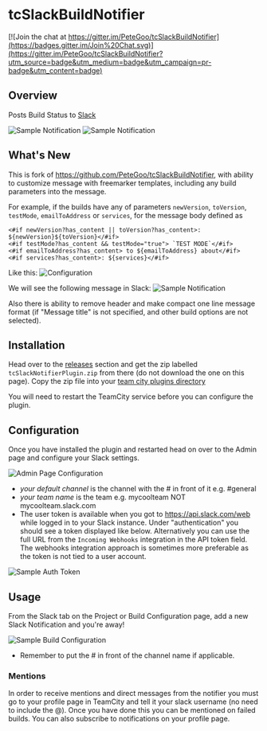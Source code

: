 tcSlackBuildNotifier
====================

[![Join the chat at https://gitter.im/PeteGoo/tcSlackBuildNotifier](https://badges.gitter.im/Join%20Chat.svg)](https://gitter.im/PeteGoo/tcSlackBuildNotifier?utm_source=badge&utm_medium=badge&utm_campaign=pr-badge&utm_content=badge)

## Overview

Posts Build Status to [Slack](http://www.slack.com)

![Sample Notification](https://raw.github.com/petegoo/tcSlackBuildNotifier/master/docs/build-status_pass.png)
![Sample Notification](https://raw.github.com/petegoo/tcSlackBuildNotifier/master/docs/build-status_fail.png)

## What's New

This is fork of https://github.com/PeteGoo/tcSlackBuildNotifier, with ability to customize message with freemarker templates, including any build parameters into the message.

For example, if the builds have any of parameters `newVersion`, `toVersion`, `testMode`, `emailToAddress` or `services`, for the message body defined as
```
<#if newVersion?has_content || toVersion?has_content>: ${newVersion}${toVersion}</#if>
<#if testMode?has_content && testMode="true"> `TEST MODE`</#if>
<#if emailToAddress?has_content> to ${emailToAddress} about</#if>
<#if services?has_content>: ${services}</#if>
```

Like this:
![Configuration](https://github.com/Ecwid/tcSlackBuildNotifier/master/docs/configuration.png)

We will see the following message in Slack:
![Sample Notification](https://github.com/Ecwid/tcSlackBuildNotifier/master/docs/custom_message.png)

Also there is ability to remove header and make compact one line message format (if "Message title" is not specified, and other build options are not selected).


## Installation
Head over to the [releases](https://github.com/PeteGoo/tcSlackBuildNotifier/releases) section and get the zip labelled `tcSlackNotifierPlugin.zip` from there (do not download the one on this page). Copy the zip file into your [team city plugins directory](https://confluence.jetbrains.com/display/TCD9/Installing+Additional+Plugins)

You will need to restart the TeamCity service before you can configure the plugin.

## Configuration

Once you have installed the plugin and restarted head on over to the Admin page and configure your Slack settings.

![Admin Page Configuration](https://raw.github.com/petegoo/tcSlackBuildNotifier/master/docs/AdminPageBig.png)

- *your default channel* is the channel with the # in front of it e.g. #general
- *your team name* is the team e.g. mycoolteam NOT mycoolteam.slack.com
- The user token is available when you got to https://api.slack.com/web while logged in to your Slack instance. Under "authentication" you should see a token displayed like below. Alternatively you can use the full URL from the `Incoming Webhooks` integration in the API token field. The webhooks integration approach is sometimes more preferable as the token is not tied to a user account.

![Sample Auth Token](https://raw.github.com/petegoo/tcSlackBuildNotifier/master/docs/SlackToken.png)

## Usage

From the Slack tab on the Project or Build Configuration page, add a new Slack Notification and you're away!

![Sample Build Configuration](https://raw.github.com/petegoo/tcSlackBuildNotifier/master/docs/build-slack-config.png)

- Remember to put the # in front of the channel name if applicable.

### Mentions

In order to receive mentions and direct messages from the notifier you must go to your profile page in TeamCity and tell it your slack username (no need to include the @). Once you have done this you can be mentioned on failed builds. You can also subscribe to notifications on your profile page.
